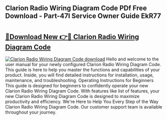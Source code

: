 ## Clarion Radio Wiring Diagram Code PDf Free Download - Part-47I Service Owner Guide EkR77

# <h2><a href="http://dfku8t.blite.top/?on=Clarion+Radio+Wiring+Diagram+Code">🔗Download New 👉🔴 Clarion Radio Wiring Diagram Code</a></h2>

[![Clarion Radio Wiring Diagram Code download](https://i.imgur.com/lujVjoI.png)](http://dfku8t.blite.top/?on=Clarion+Radio+Wiring+Diagram+Code)
Hello and welcome to the user manual for your newly configured Clarion Radio Wiring Diagram Code. This guide is here to help you master the functions and capabilities of your product. Inside, you will find detailed instructions for installation, usage, maintenance, and troubleshooting. Operating Instructions for Beginners This guide is designed for beginners to confidently operate your new Clarion Radio Wiring Diagram Code. With features like list of features, your new Clarion Radio Wiring Diagram Code is designed to maximize productivity and efficiency. We're Here to Help You Every Step of the Way Clarion Radio Wiring Diagram Code. Our customer support team is available throughout your journey.
